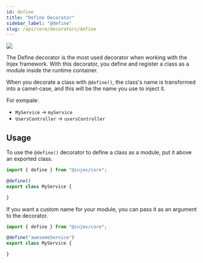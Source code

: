 ```yaml
---
id: define
title: "Define Decorator"
sidebar_label: "@define"
slug: /api/core/decorators/define
---
```


<img class="decorator-badge" src="https://img.shields.io/badge/Type-Class%20Decorator-blue?style=for-the-badge" />

The Define decorator is the most used decorator when working with the Injex framework. With this decorator, you define and register a class as a module inside the runtime container.

When you decorate a class with `@define()`, the class's name is transformed into a camel-case, and this will be the name you use to inject it.

For exmpale:

- `MyService` -> `myService`
- `UsersController` -> `usersController`

## Usage

To use the `@define()` decorator to define a class as a module, put it above an exported class.

```ts {3}
import { define } from "@injex/core";

@define()
export class MyService {

}
```

If you want a custom name for your module, you can pass it as an argument to the decorator.

```ts {3}
import { define } from "@injex/core";

@define("awesomeService")
export class MyService {

}
```